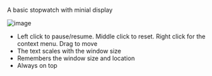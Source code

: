 A basic stopwatch with minial display

![image](https://github.com/m2jean/Stopwatch/assets/7437432/12abbbae-c625-4406-ad52-2614bb3ca452)

* Left click to pause/resume. Middle click to reset. Right click for the context menu. Drag to move
* The text scales with the window size
* Remembers the window size and location
* Always on top
